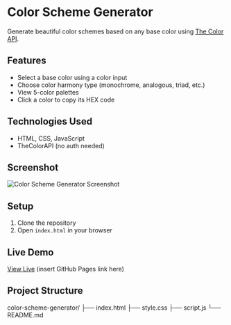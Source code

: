 # Color Scheme Generator

Generate beautiful color schemes based on any base color using [The Color API](https://www.thecolorapi.com/).

## Features
- Select a base color using a color input
- Choose color harmony type (monochrome, analogous, triad, etc.)
- View 5-color palettes
- Click a color to copy its HEX code

## Technologies Used
- HTML, CSS, JavaScript
- TheColorAPI (no auth needed)

## Screenshot
![Color Scheme Generator Screenshot](screenshots/color-scheme.png)

## Setup
1. Clone the repository
2. Open `index.html` in your browser

## Live Demo
[View Live](#) (insert GitHub Pages link here)

## Project Structure
color-scheme-generator/
├── index.html
├── style.css
├── script.js
└── README.md